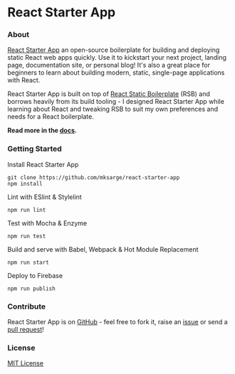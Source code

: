 # React Starter App

### About

[React Starter App][rsa] an open-source boilerplate for building and deploying
static React web apps quickly. Use it to kickstart your next project, landing page,
documentation site, or personal blog! It's also a great place for beginners to learn about
building modern, static, single-page applications with React.

React Starter App is built on top of [React Static Boilerplate][rsb] (RSB) and borrows heavily
from its build tooling - I designed React Starter App while learning about React and tweaking
RSB to suit my own preferences and needs for a React boilerplate.

**Read more in the [docs][rsa-docs].**

### Getting Started

Install React Starter App
```
git clone https://github.com/mksarge/react-starter-app
npm install
```

Lint with ESlint & Stylelint
```
npm run lint
```

Test with Mocha & Enzyme
```
npm run test
```

Build and serve with Babel, Webpack & Hot Module Replacement
```
npm run start
```

Deploy to Firebase
```
npm run publish
```

### Contribute

React Starter App is on [GitHub][github] - feel free to fork it, raise an [issue][issues] or
send a [pull request][pulls]!

### License

[MIT License][license]

[rsa]: <https://react-starter-app.firebaseapp.com/>
[rsb]: <https://github.com/kriasoft/react-static-boilerplate>
[rsa-docs]: <https://react-starter-app.firebaseapp.com/docs>
[github]: <https://github.com/mksarge/react-starter-app>
[issues]: <https://github.com/mksarge/react-starter-app/issues>
[pulls]: <https://github.com/mksarge/react-starter-app/pulls>
[license]: <https://github.com/mksarge/react-starter-app/blob/master/LICENSE.txt>
